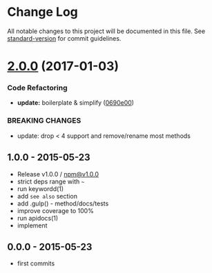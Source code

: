 # Change Log

All notable changes to this project will be documented in this file. See [standard-version](https://github.com/conventional-changelog/standard-version) for commit guidelines.

<a name="2.0.0"></a>
# [2.0.0](https://github.com/tunnckocore/tmp-file/compare/v1.0.0...v2.0.0) (2017-01-03)


### Code Refactoring

* **update:** boilerplate & simplify ([0690e00](https://github.com/tunnckocore/tmp-file/commit/0690e00))


### BREAKING CHANGES

* update: drop < 4 support and remove/rename most methods



## 1.0.0 - 2015-05-23
- Release v1.0.0 / npm@v1.0.0
- strict deps range with `~`
- run keywordd(1)
- add `see also` section
- add .gulp() - method/docs/tests
- improve coverage to 100%
- run apidocs(1)
- implement

## 0.0.0 - 2015-05-23
- first commits